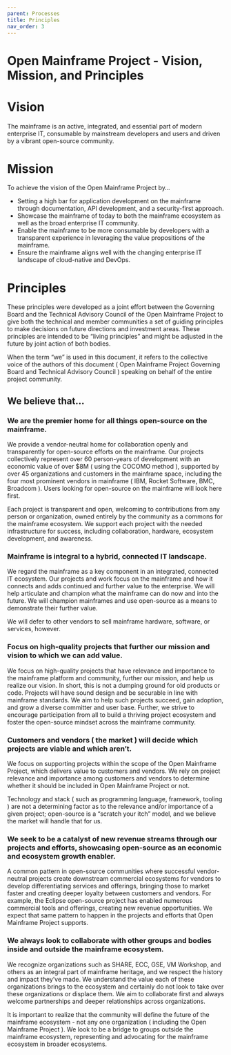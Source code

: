 ```yaml
---
parent: Processes
title: Principles
nav_order: 3
---
```


# Open Mainframe Project - Vision, Mission, and Principles


# Vision

The mainframe is an active, integrated, and essential part of modern enterprise IT, consumable by mainstream developers and users and driven by a vibrant open-source community.


# Mission

To achieve the vision of the Open Mainframe Project by…

* Setting a high bar for application development on the mainframe through documentation, API development, and a security-first approach.
* Showcase the mainframe of today to both the mainframe ecosystem as well as the broad enterprise IT community.
* Enable the mainframe to be more consumable by developers with a transparent experience in leveraging the value propositions of the mainframe.
* Ensure the mainframe aligns well with the changing enterprise IT landscape of cloud-native and DevOps.


# Principles

These principles were developed as a joint effort between the Governing Board and the Technical Advisory Council of the Open Mainframe Project to give both the technical and member communities a set of guiding principles to make decisions on future directions and investment areas. These principles are intended to be “living principles” and might be adjusted in the future by joint action of both bodies.

When the term “we” is used in this document, it refers to the collective voice of the authors of this document ( Open Mainframe Project Governing Board and Technical Advisory Council ) speaking on behalf of the entire project community.


## We believe that...


### We are the premier home for all things open-source on the mainframe.

We provide a vendor-neutral home for collaboration openly and transparently for open-source efforts on the mainframe. Our projects collectively represent over 60 person-years of development with an economic value of over $8M ( using the COCOMO method ), supported by over 45 organizations and customers in the mainframe space, including the four most prominent vendors in mainframe ( IBM, Rocket Software, BMC, Broadcom ). Users looking for open-source on the mainframe will look here first.

Each project is transparent and open, welcoming to contributions from any person or organization, owned entirely by the community as a commons for the mainframe ecosystem. We support each project with the needed infrastructure for success, including collaboration, hardware, ecosystem development, and awareness.


### Mainframe is integral to a hybrid, connected IT landscape.

We regard the mainframe as a key component in an integrated, connected IT ecosystem. Our projects and work focus on the mainframe and how it connects and adds continued and further value to the enterprise. We will help articulate and champion what the mainframe can do now and into the future. We will champion mainframes and use open-source as a means to demonstrate their further value. 

We will defer to other vendors to sell mainframe hardware, software, or services, however. 


### Focus on high-quality projects that further our mission and vision to which we can add value.

We focus on high-quality projects that have relevance and importance to the mainframe platform and community, further our mission, and help us realize our vision. In short, this is not a dumping ground for old products or code.  Projects will have sound design and be securable in line with mainframe standards. We aim to help such projects succeed, gain adoption, and grow a diverse committer and user base. Further, we strive to encourage participation from all to build a thriving project ecosystem and foster the open-source mindset across the mainframe community.


### Customers and vendors ( the market ) will decide which projects are viable and which aren’t.   

We focus on supporting projects within the scope of the Open Mainframe Project, which delivers value to customers and vendors. We rely on project relevance and importance among customers and vendors to determine whether it should be included in Open Mainframe Project or not. 

Technology and stack ( such as programming language, framework, tooling ) are not a determining factor as to the relevance and/or importance of a given project; open-source is a “scratch your itch” model, and we believe the market will handle that for us.


### We seek to be a catalyst of new revenue streams through our projects and efforts, showcasing open-source as an economic and ecosystem growth enabler.

A common pattern in open-source communities where successful vendor-neutral projects create downstream commercial ecosystems for vendors to develop differentiating services and offerings, bringing those to market faster and creating deeper loyalty between customers and vendors. For example, the Eclipse open-source project has enabled numerous commercial tools and offerings, creating new revenue opportunities. We expect that same pattern to happen in the projects and efforts that Open Mainframe Project supports.


### We always look to collaborate with other groups and bodies inside and outside the mainframe ecosystem.

We recognize organizations such as SHARE, ECC, GSE, VM Workshop, and others as an integral part of mainframe heritage, and we respect the history and impact they’ve made. We understand the value each of these organizations brings to the ecosystem and certainly do not look to take over these organizations or displace them. We aim to collaborate first and always welcome partnerships and deeper relationships across organizations. 

It is important to realize that the community will define the future of the mainframe ecosystem - not any one organization ( including the Open Mainframe Project ). We look to be a bridge to groups outside the mainframe ecosystem, representing and advocating for the mainframe ecosystem in broader ecosystems.

